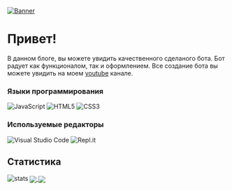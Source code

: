 [![Banner](https://cdn.discordapp.com/attachments/791153280608501800/808358529571881000/2021-02-08_22-26-39_2.png "Banner")](https://www.youtube.com/channel/UC_wEPv-0-hRwsUZh577pPxw)
# Привет!

В данном блоге, вы можете увидить качественного сделаного бота. Бот радует как функционалом, так и оформлением. Все создание бота вы можете увидить на моем [youtube](https://www.youtube.com/channel/UC_wEPv-0-hRwsUZh577pPxw) канале.
### Языки программирования
![JavaScript](https://shields.io/badge/-JavaScript-090909?style=for-the-badge&logo=javascript)
![HTML5](https://shields.io/badge/-HTML5-090909?style=for-the-badge&logo=html5)
![CSS3](https://shields.io/badge/-CSS3-090909?style=for-the-badge&logo=css3&logoColor=0078be)
<br>
### Используемые редакторы
![Visual Studio Code](https://shields.io/badge/-Visual_Studio_Code-090909?style=for-the-badge&logo=visual-studio-code&logoColor=19b5f6)
![Repl.it](https://shields.io/badge/-Repl.it-090909?style=for-the-badge&logo=repl.it)
<br>
## Статистика
<img align="left" alt="stats" src="https://github-readme-stats.vercel.app/api?username=HekaHub&show_icons=true&theme=tokyonight&bg_color=010101" />
<a href="https://github.com/HekaHub/HekaHub">
  <img align="center" src="https://github-readme-stats.vercel.app/api/top-langs/?username=HekaHub&hide=java,html&title_color=ffffff&text_color=c9cacc&icon_color=2bbc8a&bg_color=010101" />
</a>
<a href="https://github.com/HekaHub/discord-bot">
  <img align="center" src="https://github-readme-stats.vercel.app/api/pin/?username=HekaHub&repo=discord-bot&title_color=ffffff&text_color=39bdaf&icon_color=628fd7&bg_color=010101" />
</a>
